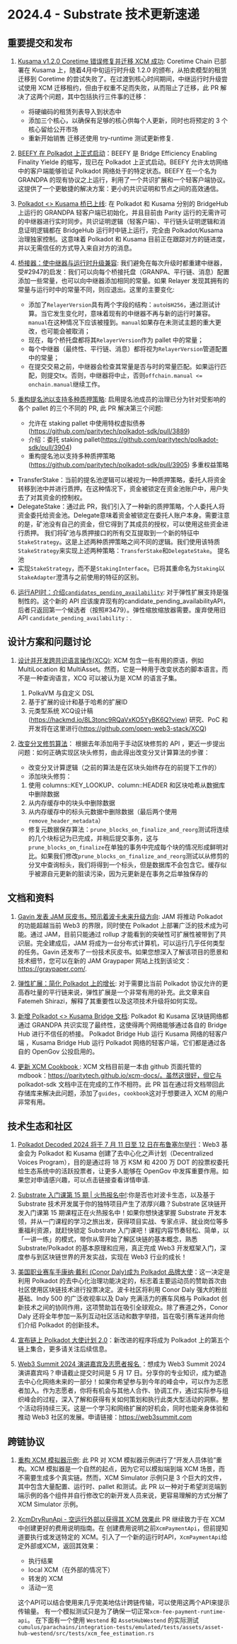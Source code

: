 # 2024.4 - Substrate 技术更新速递

## 重要提交和发布

1. [Kusama v1.2.0 Coretime 错误修复并迁移 XCM 成功](https://github.com/polkadot-fellows/runtimes/pull/276): Coretime Chain 已部署在 Kusama 上，随着4月中旬运行时升级 1.2.0 的颁布，从拍卖模型的租赁迁移到 Coretime 的尝试失败了。在过渡到核心时间期间，中继运行时升级尝试使用 XCM 迁移租约，但由于权重不足而失败，从而阻止了迁移，此 PR 解决了这两个问题，其中包括执行三件事的迁移：
	 - 将硬编码的租赁列表导入到状态中
	 - 添加三个核心，以确保有足够的核心供每个人更新，同时也将预定的 3 个核心留给公开市场
	 - 重新开始销售
     迁移还使用 try-runtime 测试更新修复.

2. [BEEFY 在 Polkadot 上正式启动](https://polkadot.network/blog/the-landscape-of-trustless-bridges-on-polkadot/)：BEEFY 是 Bridge Efficiency Enabling Finality Yielde 的缩写，现已在 Polkadot 上正式启动。BEEFY 允许太坊网络中的客户端能够验证 Polkadot 网络处于的特定状态。BEEFY 在一个名为 GRANDPA 的现有协议之上运行，利用了一个共识扩展和一个轻客户端协议。这提供了一个更敏捷的解决方案：更小的共识证明和节点之间的高效通信。

3. [Polkadot <> Kusama 桥已上线](https://github.com/w3f/polkadot-wiki/pull/5771/files): 在 Polkadot 和 Kusama 分别的 BridgeHub 上运行的 GRANDPA 轻客户端已初始化，并且目前由 Parity 运行的无需许可的中继器进行实时同步。共识证明逻辑（轻客户端）、平行链头证明逻辑和消息证明逻辑都在 BridgeHub 运行时中链上运行，完全由 Polkadot/Kusama 治理独家控制。这意味着 Polkadot 和 Kusama 目前正在跟踪对方的链进度，并以无需信任的方式导入来自对方的消息。

4. [桥接器：使中继器与运行时升级兼容](https://github.com/paritytech/polkadot-sdk/pull/4256): 我们避免在每次升级时都重建中继器，受#2947的启发：我们可以向每个桥接托盘（GRANPA、平行链、消息）配置添加一些常量，也可以向中继器添加相同的常量。如果 Relayer 发现其拥有的常量与运行时中的常量不同，则应退出。这里的主要变化:
    - 添加了`RelayerVersion`具有两个字段的结构：`auto`is`H256`，通过测试计算。当它发生变化时，意味着现有的中继器不再与新的运行时兼容。`manual`在这种情况下应该被撞到。`manual`如果存在未测试主题的重大更改，也可能会被取消；
	- 现在，每个桥托盘都将其`RelayerVersion`作为 pallet 中的常量；
	- 每个中继器（最终性、平行链、消息）都将视为`RelayerVersion`管道配置中的常量；
	- 在提交交易之前，中继器会检查其常量是否与时的常量匹配。如果运行匹配，则提交tx。否则，中继器将中止，否则`offchain.manual <= onchain.manual`继续工作。

5. [重构提名池以支持多种质押策略](https://github.com/paritytech/polkadot-sdk/pull/3905): 启用提名池成员的治理已分为针对受影响的各个 pallet 的三个不同的 PR, 此 PR 解决第三个问题:
	 - 允许在 staking pallet 中使用特权虚拟债券(https://github.com/paritytech/polkadot-sdk/pull/3889)
	 - 介绍：委托 staking pallet(https://github.com/paritytech/polkadot-sdk/pull/3904)
	 - 重构提名池以支持多种质押策略(https://github.com/paritytech/polkadot-sdk/pull/3905)
多重权益策略
- TransferStake：当前的提名池逻辑可以被视为一种质押策略，委托人将资金转移到池中并进行质押。在这种情况下，资金被锁定在资金池账户中，用户失去了对其资金的控制权。
- DelegateStake：通过此 PR，我们引入了一种新的质押策略，个人委托人将资金委托给资金池。Delegate意味着资金被锁定在委托人账户本身。需要注意的是，矿池没有自己的资金，但它得到了其成员的授权，可以使用这些资金进行质押。
	 我们将矿池与质押接口的所有交互提取到一个新的特征中`StakeStrategy`。这是上述两种质押策略之间不同的逻辑。我们使用该特质`StakeStrategy`来实现上述两种策略：`TransferStake`和`DelegateStake`。
提名池
- 实现`StakeStrategy`，而不是`StakingInterface`。已将其重命名为`Staking`以`StakeAdapter`澄清与之前使用的特征的区别。
    
6. [运行API时：介绍`candidates_pending_availability`](https://github.com/paritytech/polkadot-sdk/pull/4027): 对于弹性扩展支持是强制性的。这个新的 API 应该废弃现有的candidate_pending_availabilityAPI，后者只返回第一个候选者（按照#3479）。弹性缩放缩放器需要。废弃使用旧 API `candidate_pending_availability：`.


## 设计方案和问题讨论
1. [设计并开发跨共识语言操作(XCQ)](https://forum.polkadot.network/t/ethereum-rpc-compatibility-for-polkadot-smart-contracts/7375): XCM 包含一些有用的原语，例如 MultiLocation 和 MultiAsset。然而，它是一种用于改变状态的脚本语言。而不是一种查询语言，XCQ 可以被认为是 XCM 的语言子集。
	1. PolkaVM 与自定义 DSL
	2. 基于扩展的设计和基于哈希的扩展ID
	3. 元类型系统
	XCQ设计稿(https://hackmd.io/8L3tonc9RQaVxKO5YyBK6Q?view)
	研究、PoC 和开发将在这里进行(https://github.com/open-web3-stack/XCQ)
	
2. [改变分叉修剪算法](https://github.com/paritytech/polkadot-sdk/pull/3962)： 根据去年添加用于手动区块修剪的 API ，更近一步提出问题：如何正确实现区块头修剪，由此得出改变分叉计算算法的步骤：
	 - 改变分叉计算逻辑（之前的算法是在区块头始终存在的前提下工作的）
	 - 添加块头修剪：
	 1. 使用 columns::KEY_LOOKUP、column::HEADER 和区块哈希从数据库中删除数据
	 2. 从内存缓存中的块头中删除数据
	 3. 从内存缓存中的标头元数据中删除数据（最后两个使用`remove_header_metadata`）
	 - 修复元数据保存算法：`prune_blocks_on_finalize_and_reorg`测试将连续的几个块标记为已完成，并稍后提交事务，这与`prune_blocks_on_finalize`在单独的事务中完成每个块的情况形成鲜明对比。如果我们修改`prune_blocks_on_finalize_and_reorg`测试以从修剪的分叉中查询标头，我们将得到一个标头，但是数据库不会包含它。缓存似乎被源自元更新的脏读污染，因为元更新是在事务之后单独保存的


## 文档和资料

1. [Gavin 发表 JAM 灰皮书，预示着波卡未来升级方向](https://github.com/gavofyork/graypaper): JAM 将推动 Polkadot 的功能超越当前 Web3 的界限，同时使在 Polkadot 上部署广泛的技术成为可能。通过 JAM，目前只能通过 rollup 才能看到的突破性可扩展性被带到了共识层。完全建成后，JAM 将成为一台分布式计算机，可以运行几乎任何类型的任务。Gavin 还发布了一份技术灰皮书。如果您想深入了解该项目的愿景和技术细节，您可以在新的 JAM Graypaper 网站上找到该论文：https://graypaper.com/.

2. [弹性扩展：简化 Polkadot 上的增长](https://polkadot.network/blog/elastic-scaling-streamling-growth-on-polkadot): 对于需要比当前 Polkadot 协议允许的更高吞吐量的平行链来说，弹性扩展是一个非常有用的补充。此文章来自 Fatemeh Shirazi，解释了其重要性以及这项技术升级将如何实现。

3. [新增 Polkadot <> Kusama Bridge 文档](https://wiki.polkadot.network/docs/learn-dot-ksm-bridge): Polkadot 和 Kusama 区块链网络都通过 GRANDPA 共识实现了最终性，这使得两个网络能够通过各自的 Bridge Hub 进行不信任的桥接。 Polkadot Bridge Hub 运行 Kusama 网络的轻客户端 ，Kusama Bridge Hub 运行 Polkadot 网络的轻客户端，它们都是通过各自的 OpenGov 公投启用的。

4. [更新 XCM Cookbook ](https://github.com/paritytech/polkadot-sdk/pull/2633): XCM 文档目前是一本由 github 页面托管的 mdbook：https://paritytech.github.io/xcm-docs/。虽然这很好，但它与 polkadot-sdk 文档中正在完成的工作不相符。此 PR 旨在通过将文档带回此存储库来解决此问题，添加了`guides`，`cookbook`这对于想要进入 XCM 的用户非常有用。


## 技术生态和社区

1. [Polkadot Decoded 2024 将于 7 月 11 日至 12 日在布鲁塞尔举行](https://medium.com/@polkadotnetwork/polkadot-decoded-2024-uniting-innovators-in-blockchain-technology-75fc3d8e93fe)：Web3 基金会为 Polkadot 和 Kusama 创建了去中心化之声计划（Decentralized Voices Program），目的是通过将 18 万 KSM 和 4200 万 DOT 的投票权委托给生态系统中的活跃投票者，让更多人能够在 OpenGov 中发挥重要作用。如果您对申请感兴趣，可以点击链接查看详情申请.

2. [Substrate 入门课第 15 期 | 火热报名中!](https://meggd.xetlk.com/s/4bog52):你是否也对波卡生态，以及基于 Substrate 技术开发属于你的独特项目产生了浓厚兴趣？Substrate 区块链开发入门课第 15 期课程正在火热报名中！如果你想快速掌握 Substrate 开发本领，并从一门课程的学习之旅出发，获得项目实战、专家点评、就业岗位等多重福利资源，就赶快锁定 Substrate 入门课吧！课程内容节奏轻松、简单，以「一讲一练」的模式，带你从零开始了解区块链的基本概念，熟悉 Substrate/Polkadot 的基本原理和应用，真正完成 Web3 开发框架入门，深度参与到区块链世界的开发实战，实现在 Web3 行业的成长！

3. [美国职业赛车手康纳·戴利 (Conor Daly)成为 Polkadot 品牌大使](https://polkadot.network/newsroom/press-releases/racing-into-the-future/)：这一决定是利用 Polkadot 的去中心化治理功能决定的，标志着主要运动员的赞助首次由社区使用区块链技术进行投票决定。波卡社区将利用 Conor Daly 强大的粉丝基础、Indy 500 的广泛收视率以及 Daly 充满活力的赛车风格与 Polkadot 创新技术之间的协同作用，这项赞助旨在吸引全球观众。除了赛道之外，Conor Daly 还将全年参加一系列互动社区活动和数字举措，旨在吸引赛车迷并向他们介绍 Polkadot 的创新技术。

4. [宣布链上 Polkadot 大使计划 2.0](https://x.com/polkadot/status/1778149802053665266?s=46)：新改进的程序将成为 Polkadot 上的第五个链上集合，更多请关注后续信息。

5. [Web3 Summit 2024 演讲嘉宾及志愿者报名 ](https://mp.weixin.qq.com/s/6YNbIB7mb9Xlvc6urupweQ)：想成为 Web3 Summit 2024 演讲嘉宾吗？申请截止提交时间是 5 月 17 日。分享你的专业知识，成为塑造去中心化网络未来的一部分！如果你希望参与到今年的峰会中，可以作为志愿者加入。作为志愿者，你将有机会与其他人合作、协调工作，通过实际参与组织峰会的过程，深入了解和获得有关如何策划和执行此类大型活动的洞察。整个活动将持续三天。这是一个学习和网络扩展的好机会，同时也能亲身体验和推动 Web3 社区的发展。申请链接：https://web3summit.com


## 跨链协议

1. [重构 XCM 模拟器示例](https://github.com/paritytech/polkadot-sdk/pull/4220): 此 PR 对 XCM 模拟器示例进行了“开发人员体验”重构。XCM 模拟器是一个自然的起点，因为它可以模拟端到端 XCM 场景，而不需要生成多个真实链。然而，XCM Simulator 示例只是 3 个巨大的文件，其中包含大量配置、运行时、pallet 和测试。此 PR 以一种对于希望浏览端到端示例的各个组件并自行修改它的新开发人员来说，更容易理解的方式分解了 XCM Simulator 示例。
	
2. [XcmDryRunApi - 空运行外部以获得其 XCM 效果](https://github.com/paritytech/polkadot-sdk/pull/3872)此 PR 继续致力于在 XCM 中创建更好的费用说明指南。在
创建费用说明之前`XcmPaymentApi`，但前提知道要执行或发送特定的 XCM。引入了一个新的运行时API，`XcmPaymentApi`给定外部或XCM，返回其效果：
   - 执行结果
   - local XCM（在外部的情况下）
   - 转发的 XCM
   - 活动一览

   这个API可以结合使用来几乎完美地估计跨链传输，可以使用这两个API来提示传输量。
   有一个模拟测试只是为了确保一切正常`xcm-fee-payment-runtime-api`。
   在下面有一个使用 `Westend` 和 `AssetHubWestend` 的实际测试`cumulus/parachains/integration-tests/emulated/tests/assets/asset-hub-westend/src/tests/xcm_fee_estimation.rs`
